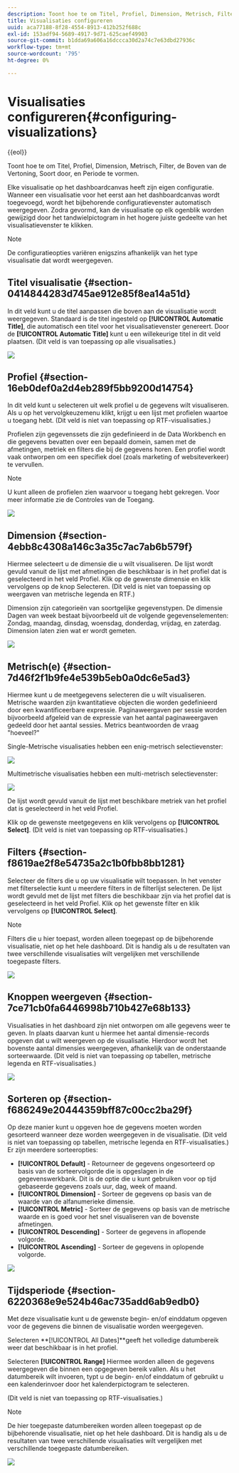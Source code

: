 ```yaml
---
description: Toont hoe te om Titel, Profiel, Dimension, Metrisch, Filter, de Boven van de Vertoning, Soort door, en Periode te vormen.
title: Visualisaties configureren
uuid: aca77188-8f28-4554-8913-412b252f688c
exl-id: 153adf94-5689-4917-9d71-625caef49903
source-git-commit: b1dda69a606a16dccca30d2a74c7e63dbd27936c
workflow-type: tm+mt
source-wordcount: '795'
ht-degree: 0%

---
```


# Visualisaties configureren{#configuring-visualizations}

{{eol}}

Toont hoe te om Titel, Profiel, Dimension, Metrisch, Filter, de Boven van de Vertoning, Soort door, en Periode te vormen.

Elke visualisatie op het dashboardcanvas heeft zijn eigen configuratie. Wanneer een visualisatie voor het eerst aan het dashboardcanvas wordt toegevoegd, wordt het bijbehorende configuratievenster automatisch weergegeven. Zodra gevormd, kan de visualisatie op elk ogenblik worden gewijzigd door het tandwielpictogram in het hogere juiste gedeelte van het visualisatievenster te klikken.

>[!NOTE]
>
>De configuratieopties variëren enigszins afhankelijk van het type visualisatie dat wordt weergegeven.

## Titel visualisatie {#section-0414844283d745ae912e85f8ea14a51d}

In dit veld kunt u de titel aanpassen die boven aan de visualisatie wordt weergegeven. Standaard is de titel ingesteld op **[!UICONTROL Automatic Title]**, die automatisch een titel voor het visualisatievenster genereert. Door de **[!UICONTROL Automatic Title]** kunt u een willekeurige titel in dit veld plaatsen. (Dit veld is van toepassing op alle visualisaties.)

![](assets/title.png)

## Profiel {#section-16eb0def0a2d4eb289f5bb9200d14754}

In dit veld kunt u selecteren uit welk profiel u de gegevens wilt visualiseren. Als u op het vervolgkeuzemenu klikt, krijgt u een lijst met profielen waartoe u toegang hebt. (Dit veld is niet van toepassing op RTF-visualisaties.)

Profielen zijn gegevenssets die zijn gedefinieerd in de Data Workbench en die gegevens bevatten over een bepaald domein, samen met de afmetingen, metriek en filters die bij de gegevens horen. Een profiel wordt vaak ontworpen om een specifiek doel (zoals marketing of websiteverkeer) te vervullen.

>[!NOTE]
>
>U kunt alleen de profielen zien waarvoor u toegang hebt gekregen. Voor meer informatie zie de Controles van de Toegang.

![](assets/profile.png)

## Dimension {#section-4ebb8c4308a146c3a35c7ac7ab6b579f}

Hiermee selecteert u de dimensie die u wilt visualiseren. De lijst wordt gevuld vanuit de lijst met afmetingen die beschikbaar is in het profiel dat is geselecteerd in het veld Profiel. Klik op de gewenste dimensie en klik vervolgens op de knop Selecteren. (Dit veld is niet van toepassing op weergaven van metrische legenda en RTF.)

Dimension zijn categorieën van soortgelijke gegevenstypen. De dimensie Dagen van week bestaat bijvoorbeeld uit de volgende gegevenselementen: Zondag, maandag, dinsdag, woensdag, donderdag, vrijdag, en zaterdag. Dimension laten zien wat er wordt gemeten.

![](assets/dimension.png)

## Metrisch(e) {#section-7d46f2f1b9fe4e539b5eb0a0dc6e5ad3}

Hiermee kunt u de meetgegevens selecteren die u wilt visualiseren. Metrische waarden zijn kwantitatieve objecten die worden gedefinieerd door een kwantificeerbare expressie. Paginaweergaven per sessie worden bijvoorbeeld afgeleid van de expressie van het aantal paginaweergaven gedeeld door het aantal sessies. Metrics beantwoorden de vraag &quot;hoeveel?&quot;

Single-Metrische visualisaties hebben een enig-metrisch selectievenster:

![](assets/metrics2.png)

Multimetrische visualisaties hebben een multi-metrisch selectievenster:

![](assets/metrics.png)

De lijst wordt gevuld vanuit de lijst met beschikbare metriek van het profiel dat is geselecteerd in het veld Profiel.

Klik op de gewenste meetgegevens en klik vervolgens op **[!UICONTROL Select]**. (Dit veld is niet van toepassing op RTF-visualisaties.)

## Filters {#section-f8619ae2f8e54735a2c1b0fbb8bb1281}

Selecteer de filters die u op uw visualisatie wilt toepassen. In het venster met filterselectie kunt u meerdere filters in de filterlijst selecteren. De lijst wordt gevuld met de lijst met filters die beschikbaar zijn via het profiel dat is geselecteerd in het veld Profiel. Klik op het gewenste filter en klik vervolgens op **[!UICONTROL Select]**.

>[!NOTE]
>
>Filters die u hier toepast, worden alleen toegepast op de bijbehorende visualisatie, niet op het hele dashboard. Dit is handig als u de resultaten van twee verschillende visualisaties wilt vergelijken met verschillende toegepaste filters.

![](assets/filter.png)

## Knoppen weergeven {#section-7ce71cb0fa6446998b710b427e68b133}

Visualisaties in het dashboard zijn niet ontworpen om alle gegevens weer te geven. In plaats daarvan kunt u hiermee het aantal dimensie-records opgeven dat u wilt weergeven op de visualisatie. Hierdoor wordt het bovenste aantal dimensies weergegeven, afhankelijk van de onderstaande sorteerwaarde. (Dit veld is niet van toepassing op tabellen, metrische legenda en RTF-visualisaties.)

![](assets/display_top.png)

## Sorteren op {#section-f686249e20444359bff87c00cc2ba29f}

Op deze manier kunt u opgeven hoe de gegevens moeten worden gesorteerd wanneer deze worden weergegeven in de visualisatie. (Dit veld is niet van toepassing op tabellen, metrische legenda en RTF-visualisaties.) Er zijn meerdere sorteeropties:

* **[!UICONTROL Default]** - Retourneer de gegevens ongesorteerd op basis van de sorteervolgorde die is opgeslagen in de gegevenswerkbank. Dit is de optie die u kunt gebruiken voor op tijd gebaseerde gegevens zoals uur, dag, week of maand.
* **[!UICONTROL Dimension]** - Sorteer de gegevens op basis van de waarde van de alfanumerieke dimensie.
* **[!UICONTROL Metric]** - Sorteer de gegevens op basis van de metrische waarde en is goed voor het snel visualiseren van de bovenste afmetingen.
* **[!UICONTROL Descending]** - Sorteer de gegevens in aflopende volgorde.
* **[!UICONTROL Ascending]** - Sorteer de gegevens in oplopende volgorde.

![](assets/sort_by.png)

## Tijdsperiode {#section-6220368e9e524b46ac735add6ab9edb0}

Met deze visualisatie kunt u de gewenste begin- en/of einddatum opgeven voor de gegevens die binnen de visualisatie worden weergegeven.

Selecteren **[!UICONTROL All Dates]**geeft het volledige datumbereik weer dat beschikbaar is in het profiel.

Selecteren **[!UICONTROL Range]** Hiermee worden alleen de gegevens weergegeven die binnen een opgegeven bereik vallen. Als u het datumbereik wilt invoeren, typt u de begin- en/of einddatum of gebruikt u een kalenderinvoer door het kalenderpictogram te selecteren.

(Dit veld is niet van toepassing op RTF-visualisaties.)

>[!NOTE]
>
>De hier toegepaste datumbereiken worden alleen toegepast op de bijbehorende visualisatie, niet op het hele dashboard. Dit is handig als u de resultaten van twee verschillende visualisaties wilt vergelijken met verschillende toegepaste datumbereiken.

![](assets/time_period.png)
